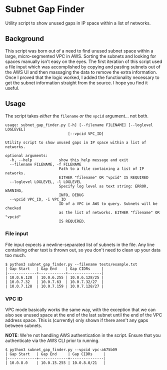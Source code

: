 # Subnet Gap Finder
Utility script to show unused gaps in IP space within a list of networks.

## Background
This script was born out of a need to find unused subnet space within a large,
micro-segmented VPC in AWS. Sorting the subnets and looking for spaces manually
isn't easy on the eyes. The first iteration of this script used a file input
which was accomplished by copying and pasting subnets out of the AWS UI and then
massaging the data to remove the extra information. Once I proved that the logic
worked, I added the functionality necessary to get the subnet information
straight from the source. I hope you find it useful.

## Usage
The script takes *either* the `filename` *or* the `vpcid` argument... not both.
```
usage: subnet_gap_finder.py [-h] [--filename FILENAME] [--loglevel LOGLEVEL]
                            [--vpcid VPC_ID]

Utility script to show unused gaps in IP space within a list of networks.

optional arguments:
  -h, --help            show this help message and exit
  --filename FILENAME, -f FILENAME
                        Path to a file containing a list of IP networks.
                        EITHER "filename" OR "vpcid" IS REQUIRED
  --loglevel LOGLEVEL, -l LOGLEVEL
                        Specify log level as text string: ERROR, WARNING,
                        INFO, DEBUG
  --vpcid VPC_ID, -i VPC_ID
                        ID of a VPC in AWS to query. Subnets will be checked
                        as the list of networks. EITHER "filename" OR "vpcid"
                        IS REQUIRED.
```

### File input
File input expects a newline-separated list of subnets in the file. Any line
containing other text is thrown out, so you don't need to clean up your data too
much.
```
$ python3 subnet_gap_finder.py --filename tests/example.txt
| Gap Start   | Gap End    | Gap CIDRs     |
|-------------+------------+---------------|
| 10.0.6.128  | 10.0.6.255 | 10.0.6.128/25 |
| 10.0.7.32   | 10.0.7.63  | 10.0.7.32/27  |
| 10.0.7.128  | 10.0.7.159 | 10.0.7.128/27 |
```

### VPC ID
VPC mode basically works the same way, with the exception that we can also see
unused space at the end of the last subnet until the end of the VPC address
space. This is (currently) only shown if there aren't any gaps between subnets.

**NOTE**: We're not handling AWS authentication in the script. Ensure that you
authenticate via the AWS CLI prior to running.
```
$ python3 subnet_gap_finder.py --vpcid vpc-a675b09
| Gap Start   | Gap End     | Gap CIDRs     |
|-------------+-------------+---------------|
| 10.0.8.0    | 10.0.15.255 | 10.0.8.0/21   |
```
